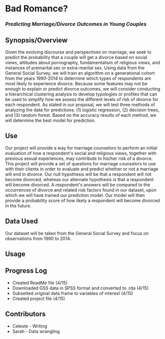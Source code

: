 # Bad Romance? 
### <i> Predicting Marriage/Divorce Outcomes in Young Couples </i> 

## Synopsis/Overview 
Given the evolving discourse and perspectives on marriage, we seek to predict the probability that a couple will get a divorce based on social views, attitudes about pornography, fundamentalism of religious views, and instances of premarital sex or extra-marital sex.  Using data from the General Social Survey, we will train an algorithm on a generational cohort from the years 1990-2014 to determine which types of respondents are most likely to experience divorce. Because some features may not be enough to explain or predict divorce outcomes, we will consider conducting a hierarchical clustering analysis to develop typologies or profiles that can be used to simplify how we assess the different levels of risk of divorce for each respondent. As stated in our proposal, we will test three methods of analyzing the data for predictions: (1) logistic regression, (2) decision trees, and (3) random forest. Based on the accuracy results of each method, we will determine the best model for prediction.

## Use
Our project will provide a way for marriage counselors to perform an initial evaluation of how a respondent's social and religious views, together with previous sexual experiences, may contribute to his/her risk of a divorce. This project will provide a set of questions for marriage counselors to use with their clients in order to evaluate and predict whether or not a marriage will end in divorce. 
Our null hypothesis will be that a respondent will not become divorced, whereas our alternate hypothesis is that a respondent will become divorced. A respondent's answers will be compared to the occurrences of divorce and related risk factors found in our dataset, upon which we will have trained our prediction model. Our model will then provide a probability score of how likely a respondent will become divorced in the future.  

## Data Used
Our dataset will be taken from the General Social Survey and focus on observations from 1990 to 2014. 

## Usage 


## Progress Log 
+ Created ReadMe file (4/15)
+ Downloaded GSS data in SPSS format and converted to .rda (4/15)
+ Subsetted original data frame to variables of interest (4/15)
+ Created project file (4/15)

## Contributors 
+ Celeste - Writing 
+ Sarah - Data wrangling 
